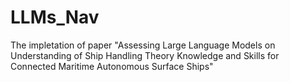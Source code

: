 # LLMs_Nav
The impletation of paper "Assessing Large Language Models on Understanding of Ship Handling Theory Knowledge and Skills for Connected Maritime Autonomous Surface Ships"
